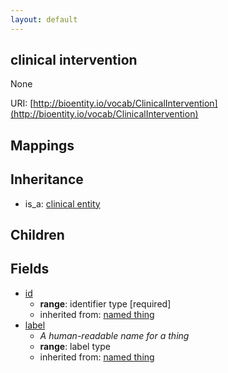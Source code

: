 ```yaml
---
layout: default
---
```


## clinical intervention


None

URI: [http://bioentity.io/vocab/ClinicalIntervention](http://bioentity.io/vocab/ClinicalIntervention)
## Mappings


## Inheritance

 *  is_a: [clinical entity](ClinicalEntity.html)

## Children



## Fields

 * [id](id.html)
    * __range__: identifier type [required]
    * inherited from: [named thing](NamedThing.html)
 * [label](label.html)
    * _A human-readable name for a thing_
    * __range__: label type
    * inherited from: [named thing](NamedThing.html)
